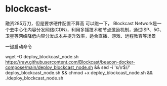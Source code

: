 # blockcast-
融资285万刀，但是要求硬件配置不算高 可以跑一下，  Blockcast Network是一个去中心化内容分发网络(CDN)，利用多播技术和节点激励机制，通过ISP、5G、卫星等网络降低内容分发成本并提升效率，适合直播、游戏、远程教育等场景

一键启动命令


wget -O deploy_blockcast_node.sh https://raw.githubusercontent.com/Blockcast/beacon-docker-compose/main/deploy_blockcast_node.sh && sed -i 's/\r$//' deploy_blockcast_node.sh && chmod +x deploy_blockcast_node.sh && ./deploy_blockcast_node.sh

